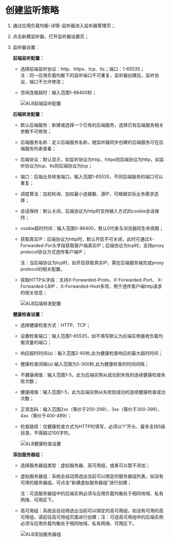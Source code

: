 # 创建监听策略

1. 通过应用负载均衡-详情-监听器进入监听器管理页；

2. 点击新建监听器，打开监听器设置页；

3. 监听器设置：
	
	**前端监听配置：**
	
	- 选择前端监听协议：http、https、tcp、tls；端口：1-65535；	
		注：同一应用负载均衡下的监听端口不可重复，监听器创建后，监听协议、端口不允许修改；	
	- 空闲连接超时：输入范围1-86400秒；

		![ALB前端监听配置](../../../../image/Networking/ALB/ALB-022.png)

	**后端转发配置：**

	- 默认后端服务：新建或选择一个已有的后端服务，选择已有后端服务相关参数不可修改；
	
	- 后端服务名称：定义后端服务名称，随监听器同步创建的后端服务可在后端服务列表查看；	
	
	- 后端协议：默认显示，如监听协议为http、https则后端协议为http，如监听协议为tcp、tls则后端协议为tcp；
	
	- 端口：后端业务转发端口，输入范围1-65535，不同后端服务的端口可以重复；
	
	- 调度算法：加权轮询、加权最小连接数、源IP，可根据实际业务需求选择；
	
	- 会话保持：默认关闭，后端协议为http时支持植入方式的cookie会话保持；	
	
	- cookie超时时间：输入范围0-86400，默认0代表与浏览器同生命周期；	
	
	- 获取真实IP：后端协议为http时，默认开启不可关闭，此时可通过X-Forwarded-For头字段获取客户端真实IP；后端协议为tcp时，支持proxy protocol协议方式透传客户端IP；
	
		注：当后端协议为tcp时，如开启获取真实IP，需在后端服务端完成proxy protocol的相关配置。
		
	- 获取HTTP头字段：支持X-Forwarded-Proto、X-Forwarded-Port、 X-Forwarded-LBIP 、X-Forwarded-Host多项，用于透传客户端http请求的相关信息；

		![ALB后端转发配置](../../../../image/Networking/ALB/ALB-023.png)	

	**健康检查设置：**

	- 选择健康检查方式：HTTP、TCP；
	
	- 设置检查端口：输入范围1-65535，如不填写默认为后端实例接收负载均衡流量的端口；
	
	- 响应超时时间(s)：输入范围2-60秒,此为健康检查响应的最大超时时间；
	
	- 健康检查间隔(s):输入范围为5-300秒,此为健康检查的时间间隔；
	
	- 不健康阈值：输入范围1-5，此为后端实例从成功到失败的连续健康检查失败次数；
	
	- 健康阈值：输入范围1-5，此为后端实例从失败到成功的连续健康检查成功次数；
	
	- 正常态码：输入范围2xx（等价于200-299）、3xx（等价于300-399）、4xx（等价于400-499）；
	
	- 检查路径：仅健康检查方式为HTTP时填写，必须以“/”开头、最多支持5级目录，不得超过100字符。

		![ALB健康检查设置](../../../../image/Networking/ALB/ALB-024.png)

	**添加服务器组：**

	- 选择服务器组类型：虚拟服务器、高可用组，或者可以暂不添加；
	
	- 虚拟服务器组：系统会自动筛选出当前可以绑定的服务器组列表，如没有可用的服务器组，可点击“新建虚拟服务器组”进行创建；	
	
		注：可选服务器组中的后端实例必须与应用负载均衡处于相同地域、私有网络、可用区下。

	- 高可用组：系统会自动筛选出当前可以绑定的高可用组，如没有可用的高可用组，请前往高可用组页面进行创建；注：可选高可用组中的后端实例必须与应用负载均衡处于相同地域、私有网络、可用区下。

		![ALB添加服务器组](../../../../image/Networking/ALB/ALB-025.png)
